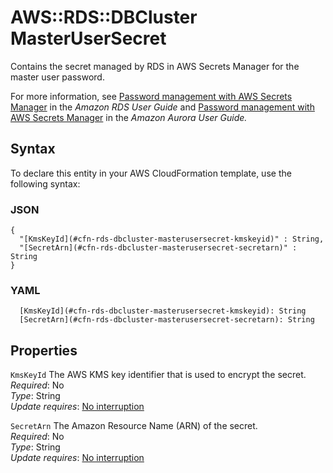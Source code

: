 # AWS::RDS::DBCluster MasterUserSecret<a name="aws-properties-rds-dbcluster-masterusersecret"></a>

Contains the secret managed by RDS in AWS Secrets Manager for the master user password\.

For more information, see [Password management with AWS Secrets Manager](https://docs.aws.amazon.com/AmazonRDS/latest/UserGuide/rds-secrets-manager.html) in the *Amazon RDS User Guide* and [Password management with AWS Secrets Manager](https://docs.aws.amazon.com/AmazonRDS/latest/AuroraUserGuide/rds-secrets-manager.html) in the *Amazon Aurora User Guide\.* 

## Syntax<a name="aws-properties-rds-dbcluster-masterusersecret-syntax"></a>

To declare this entity in your AWS CloudFormation template, use the following syntax:

### JSON<a name="aws-properties-rds-dbcluster-masterusersecret-syntax.json"></a>

```
{
  "[KmsKeyId](#cfn-rds-dbcluster-masterusersecret-kmskeyid)" : String,
  "[SecretArn](#cfn-rds-dbcluster-masterusersecret-secretarn)" : String
}
```

### YAML<a name="aws-properties-rds-dbcluster-masterusersecret-syntax.yaml"></a>

```
  [KmsKeyId](#cfn-rds-dbcluster-masterusersecret-kmskeyid): String
  [SecretArn](#cfn-rds-dbcluster-masterusersecret-secretarn): String
```

## Properties<a name="aws-properties-rds-dbcluster-masterusersecret-properties"></a>

`KmsKeyId`  <a name="cfn-rds-dbcluster-masterusersecret-kmskeyid"></a>
The AWS KMS key identifier that is used to encrypt the secret\.  
*Required*: No  
*Type*: String  
*Update requires*: [No interruption](https://docs.aws.amazon.com/AWSCloudFormation/latest/UserGuide/using-cfn-updating-stacks-update-behaviors.html#update-no-interrupt)

`SecretArn`  <a name="cfn-rds-dbcluster-masterusersecret-secretarn"></a>
The Amazon Resource Name \(ARN\) of the secret\.  
*Required*: No  
*Type*: String  
*Update requires*: [No interruption](https://docs.aws.amazon.com/AWSCloudFormation/latest/UserGuide/using-cfn-updating-stacks-update-behaviors.html#update-no-interrupt)